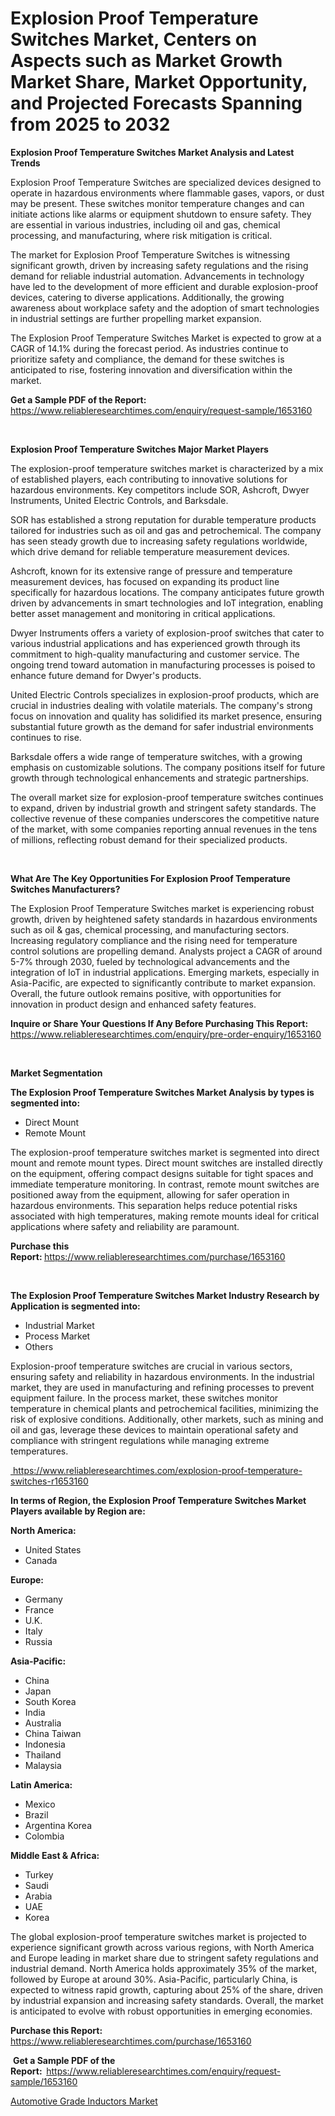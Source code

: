 <p><h1>Explosion Proof Temperature Switches Market, Centers on Aspects such as Market Growth Market Share, Market Opportunity, and Projected Forecasts Spanning from 2025 to 2032</h1></p><p><strong>Explosion Proof Temperature Switches Market Analysis and Latest Trends</strong></p>
<p><p>Explosion Proof Temperature Switches are specialized devices designed to operate in hazardous environments where flammable gases, vapors, or dust may be present. These switches monitor temperature changes and can initiate actions like alarms or equipment shutdown to ensure safety. They are essential in various industries, including oil and gas, chemical processing, and manufacturing, where risk mitigation is critical.</p><p>The market for Explosion Proof Temperature Switches is witnessing significant growth, driven by increasing safety regulations and the rising demand for reliable industrial automation. Advancements in technology have led to the development of more efficient and durable explosion-proof devices, catering to diverse applications. Additionally, the growing awareness about workplace safety and the adoption of smart technologies in industrial settings are further propelling market expansion. </p><p>The Explosion Proof Temperature Switches Market is expected to grow at a CAGR of 14.1% during the forecast period. As industries continue to prioritize safety and compliance, the demand for these switches is anticipated to rise, fostering innovation and diversification within the market.</p></p>
<p><strong>Get a Sample PDF of the Report:&nbsp;</strong> <a href="https://www.reliableresearchtimes.com/enquiry/request-sample/1653160?utm_campaign=2117&utm_medium=2&utm_source=Github&utm_content=ia&utm_term=08032025&utm_id=explosion-proof-temperature-switches">https://www.reliableresearchtimes.com/enquiry/request-sample/1653160</a></p>
<p>&nbsp;</p>
<p><strong>Explosion Proof Temperature Switches Major Market Players</strong></p>
<p><p>The explosion-proof temperature switches market is characterized by a mix of established players, each contributing to innovative solutions for hazardous environments. Key competitors include SOR, Ashcroft, Dwyer Instruments, United Electric Controls, and Barksdale. </p><p>SOR has established a strong reputation for durable temperature products tailored for industries such as oil and gas and petrochemical. The company has seen steady growth due to increasing safety regulations worldwide, which drive demand for reliable temperature measurement devices.</p><p>Ashcroft, known for its extensive range of pressure and temperature measurement devices, has focused on expanding its product line specifically for hazardous locations. The company anticipates future growth driven by advancements in smart technologies and IoT integration, enabling better asset management and monitoring in critical applications.</p><p>Dwyer Instruments offers a variety of explosion-proof switches that cater to various industrial applications and has experienced growth through its commitment to high-quality manufacturing and customer service. The ongoing trend toward automation in manufacturing processes is poised to enhance future demand for Dwyer's products.</p><p>United Electric Controls specializes in explosion-proof products, which are crucial in industries dealing with volatile materials. The company's strong focus on innovation and quality has solidified its market presence, ensuring substantial future growth as the demand for safer industrial environments continues to rise.</p><p>Barksdale offers a wide range of temperature switches, with a growing emphasis on customizable solutions. The company positions itself for future growth through technological enhancements and strategic partnerships.</p><p>The overall market size for explosion-proof temperature switches continues to expand, driven by industrial growth and stringent safety standards. The collective revenue of these companies underscores the competitive nature of the market, with some companies reporting annual revenues in the tens of millions, reflecting robust demand for their specialized products.</p></p>
<p>&nbsp;</p>
<p><strong>What Are The Key Opportunities For Explosion Proof Temperature Switches Manufacturers?</strong></p>
<p><p>The Explosion Proof Temperature Switches market is experiencing robust growth, driven by heightened safety standards in hazardous environments such as oil & gas, chemical processing, and manufacturing sectors. Increasing regulatory compliance and the rising need for temperature control solutions are propelling demand. Analysts project a CAGR of around 5-7% through 2030, fueled by technological advancements and the integration of IoT in industrial applications. Emerging markets, especially in Asia-Pacific, are expected to significantly contribute to market expansion. Overall, the future outlook remains positive, with opportunities for innovation in product design and enhanced safety features.</p></p>
<p><strong>Inquire or Share Your Questions If Any Before Purchasing This Report:</strong> <a href="https://www.reliableresearchtimes.com/enquiry/pre-order-enquiry/1653160?utm_campaign=2117&utm_medium=2&utm_source=Github&utm_content=ia&utm_term=08032025&utm_id=explosion-proof-temperature-switches">https://www.reliableresearchtimes.com/enquiry/pre-order-enquiry/1653160</a></p>
<p>&nbsp;</p>
<p><strong>Market Segmentation</strong></p>
<p><strong>The Explosion Proof Temperature Switches Market Analysis by types is segmented into:</strong></p>
<p><ul><li>Direct Mount</li><li>Remote Mount</li></ul></p>
<p><p>The explosion-proof temperature switches market is segmented into direct mount and remote mount types. Direct mount switches are installed directly on the equipment, offering compact designs suitable for tight spaces and immediate temperature monitoring. In contrast, remote mount switches are positioned away from the equipment, allowing for safer operation in hazardous environments. This separation helps reduce potential risks associated with high temperatures, making remote mounts ideal for critical applications where safety and reliability are paramount.</p></p>
<p><strong>Purchase this Report:&nbsp;</strong><a href="https://www.reliableresearchtimes.com/purchase/1653160?utm_campaign=2117&utm_medium=2&utm_source=Github&utm_content=ia&utm_term=08032025&utm_id=explosion-proof-temperature-switches">https://www.reliableresearchtimes.com/purchase/1653160</a></p>
<p>&nbsp;</p>
<p><strong>The Explosion Proof Temperature Switches Market Industry Research by Application is segmented into:</strong></p>
<p><ul><li>Industrial Market</li><li>Process Market</li><li>Others</li></ul></p>
<p><p>Explosion-proof temperature switches are crucial in various sectors, ensuring safety and reliability in hazardous environments. In the industrial market, they are used in manufacturing and refining processes to prevent equipment failure. In the process market, these switches monitor temperature in chemical plants and petrochemical facilities, minimizing the risk of explosive conditions. Additionally, other markets, such as mining and oil and gas, leverage these devices to maintain operational safety and compliance with stringent regulations while managing extreme temperatures.</p></p>
<p><a href="https://www.reliableresearchtimes.com/explosion-proof-temperature-switches-r1653160?utm_campaign=2117&utm_medium=2&utm_source=Github&utm_content=ia&utm_term=08032025&utm_id=explosion-proof-temperature-switches">&nbsp;https://www.reliableresearchtimes.com/explosion-proof-temperature-switches-r1653160</a></p>
<p><strong>In terms of Region, the Explosion Proof Temperature Switches Market Players available by Region are:</strong></p>
<p>
    <p> <strong> North America: </strong>
        <ul>
            <li>United States</li>
            <li>Canada</li>
        </ul>
        </p> 
    <p> <strong> Europe: </strong>
        <ul>
            <li>Germany</li>
            <li>France</li>
            <li>U.K.</li>
            <li>Italy</li>
            <li>Russia</li>
        </ul>
        </p> 
    <p> <strong> Asia-Pacific: </strong>
        <ul>
            <li>China</li>
            <li>Japan</li>
            <li>South Korea</li>
            <li>India</li>
            <li>Australia</li>
            <li>China Taiwan</li>
            <li>Indonesia</li>
            <li>Thailand</li>
            <li>Malaysia</li>
        </ul>
        </p> 
    <p> <strong> Latin America: </strong>
        <ul>
            <li>Mexico</li>
            <li>Brazil</li>
            <li>Argentina Korea</li>
            <li>Colombia</li>
        </ul>
        </p> 
    <p> <strong> Middle East & Africa: </strong>
        <ul>
            <li>Turkey</li>
            <li>Saudi</li>
            <li>Arabia</li>
            <li>UAE</li>
            <li>Korea</li>
        </ul>
    </p>
    </p>
<p><p>The global explosion-proof temperature switches market is projected to experience significant growth across various regions, with North America and Europe leading in market share due to stringent safety regulations and industrial demand. North America holds approximately 35% of the market, followed by Europe at around 30%. Asia-Pacific, particularly China, is expected to witness rapid growth, capturing about 25% of the share, driven by industrial expansion and increasing safety standards. Overall, the market is anticipated to evolve with robust opportunities in emerging economies.</p></p>
<p><strong>Purchase this Report: </strong><a href="https://www.reliableresearchtimes.com/purchase/1653160?utm_campaign=2117&utm_medium=2&utm_source=Github&utm_content=ia&utm_term=08032025&utm_id=explosion-proof-temperature-switches">https://www.reliableresearchtimes.com/purchase/1653160</a></p>
<p>&nbsp;<strong>Get a Sample PDF of the Report:&nbsp;&nbsp;</strong><a href="https://www.reliableresearchtimes.com/enquiry/request-sample/1653160?utm_campaign=2117&utm_medium=2&utm_source=Github&utm_content=ia&utm_term=08032025&utm_id=explosion-proof-temperature-switches">https://www.reliableresearchtimes.com/enquiry/request-sample/1653160</a></p>
<p><strong></strong></p>
<p><p><a href="https://github.com/nathandecarvalho/Market-Research-Report-List-6/blob/main/automotive-grade-inductors-market.md?utm_campaign=2117&utm_medium=2&utm_source=Github&utm_content=ia&utm_term=08032025&utm_id=explosion-proof-temperature-switches">Automotive Grade Inductors Market</a></p></p>